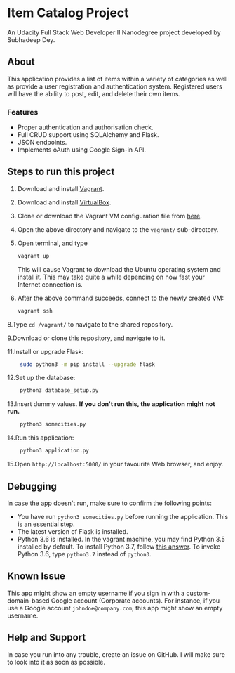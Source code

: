 # Item Catalog Project

An Udacity Full Stack Web Developer II Nanodegree project developed by Subhadeep Dey.

## About

This application provides a list of items within a variety of categories as well as provide a user registration and authentication system. Registered users will have the ability to post, edit, and delete their own items.

### Features

- Proper authentication and authorisation check.
- Full CRUD support using SQLAlchemy and Flask.
- JSON endpoints.
- Implements oAuth using Google Sign-in API.

## Steps to run this project

1. Download and install [Vagrant](https://www.vagrantup.com/downloads.html).

2. Download and install [VirtualBox](https://www.virtualbox.org/wiki/Downloads).

3. Clone or download the Vagrant VM configuration file from [here](https://github.com/udacity/fullstack-nanodegree-vm).

4. Open the above directory and navigate to the `vagrant/` sub-directory.

5. Open terminal, and type

   ```bash
   vagrant up
   ```

   This will cause Vagrant to download the Ubuntu operating system and install it. This may take quite a while depending on how fast your Internet connection is.

6. After the above command succeeds, connect to the newly created VM:

   ```bash
   vagrant ssh
   ```

8.Type `cd /vagrant/` to navigate to the shared repository.

9.Download or clone this repository, and navigate to it.

11.Install or upgrade Flask:

```bash
    sudo python3 -m pip install --upgrade flask
```

12.Set up the database:

```bash
    python3 database_setup.py
```

13.Insert dummy values. **If you don't run this, the application might not run.**

```bash
    python3 somecities.py
```

14.Run this application:

```bash
    python3 application.py
```

15.Open `http://localhost:5000/` in your favourite Web browser, and enjoy.

## Debugging

In case the app doesn't run, make sure to confirm the following points:

- You have run `python3 somecities.py` before running the application. This is an essential step.
- The latest version of Flask is installed.
- Python 3.6 is installed. In the vagrant machine, you may find Python 3.5 installed by default. To install Python 3.7, follow [this answer](https://askubuntu.com/a/865569/571299). To invoke Python 3.6, type `python3.7` instead of `python3`.

## Known Issue

This app might show an empty username if you sign in with a custom-domain-based Google account (Corporate accounts). For instance, if you use a Google account `johndoe@company.com`, this app might show an empty username.

## Help and Support

In case you run into any trouble, create an issue on GitHub. I will make sure to look into it as soon as possible.

